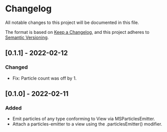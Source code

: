 # Changelog

All notable changes to this project will be documented in this file.

The format is based on [Keep a Changelog](https://keepachangelog.com/en/1.0.0/),
and this project adheres to [Semantic Versioning](https://semver.org/spec/v2.0.0.html).

## [0.1.1] - 2022-02-12
### Changed
- Fix: Particle count was off by 1.

## [0.1.0] - 2022-02-11
### Added
- Emit particles of any type conforming to View via MSParticlesEmitter.
- Attach a particles-emitter to a view using the .particlesEmitter() modifier.
